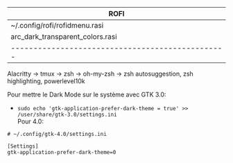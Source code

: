 |      ROFI      |
|----------------|
|~/.config/rofi/rofidmenu.rasi|
|               arc_dark_transparent_colors.rasi|
|------------------------------------------------|


Alacritty -> tmux -> zsh -> oh-my-zsh -> zsh autosuggestion, zsh highlighting, powerlevel10k  
  

Pour mettre le Dark Mode sur le système avec GTK 3.0:
- `sudo echo 'gtk-application-prefer-dark-theme = true' >> /user/share/gtk-3.0/settings.ini`  
Pour 4.0:
```
# ~/.config/gtk-4.0/settings.ini

[Settings]
gtk-application-prefer-dark-theme=0
```
